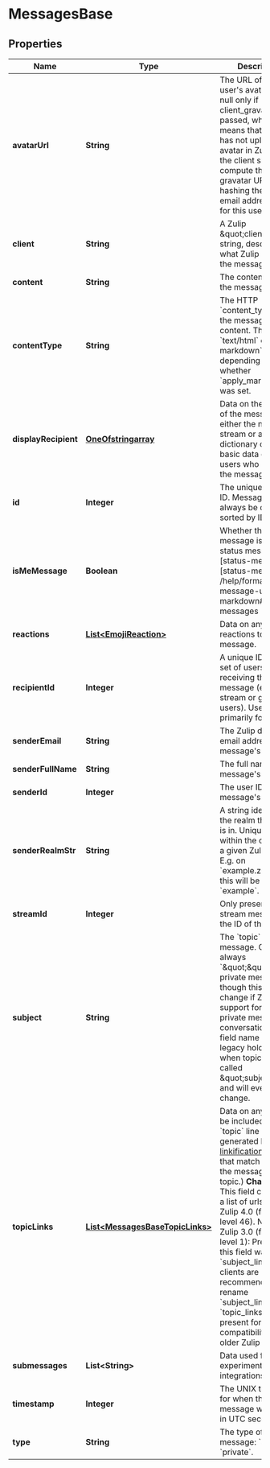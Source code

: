 

# MessagesBase

## Properties

Name | Type | Description | Notes
------------ | ------------- | ------------- | -------------
**avatarUrl** | **String** | The URL of the user&#39;s avatar.  Can be null only if client_gravatar was passed, which means that the user has not uploaded an avatar in Zulip, and the client should compute the gravatar URL by hashing the user&#39;s email address itself for this user.  |  [optional]
**client** | **String** | A Zulip \&quot;client\&quot; string, describing what Zulip client sent the message.  |  [optional]
**content** | **String** | The content/body of the message.  |  [optional]
**contentType** | **String** | The HTTP &#x60;content_type&#x60; for the message content.  This will be &#x60;text/html&#x60; or &#x60;text/x-markdown&#x60;, depending on whether &#x60;apply_markdown&#x60; was set.  |  [optional]
**displayRecipient** | [**OneOfstringarray**](OneOfstringarray.md) | Data on the recipient of the message; either the name of a stream or a dictionary containing basic data on the users who received the message.  |  [optional]
**id** | **Integer** | The unique message ID.  Messages should always be displayed sorted by ID.  |  [optional]
**isMeMessage** | **Boolean** | Whether the message is a [/me status message][status-messages]  [status-messages]: /help/format-your-message-using-markdown#status-messages  |  [optional]
**reactions** | [**List&lt;EmojiReaction&gt;**](EmojiReaction.md) | Data on any reactions to the message.  |  [optional]
**recipientId** | **Integer** | A unique ID for the set of users receiving the message (either a stream or group of users).  Useful primarily for hashing.  |  [optional]
**senderEmail** | **String** | The Zulip display email address of the message&#39;s sender.  |  [optional]
**senderFullName** | **String** | The full name of the message&#39;s sender.  |  [optional]
**senderId** | **Integer** | The user ID of the message&#39;s sender.  |  [optional]
**senderRealmStr** | **String** | A string identifier for the realm the sender is in.  Unique only within the context of a given Zulip server.  E.g. on &#x60;example.zulip.com&#x60;, this will be &#x60;example&#x60;.  |  [optional]
**streamId** | **Integer** | Only present for stream messages; the ID of the stream.  |  [optional]
**subject** | **String** | The &#x60;topic&#x60; of the message.  Currently always &#x60;\&quot;\&quot;&#x60; for private messages, though this could change if Zulip adds support for topics in private message conversations.  The field name is a legacy holdover from when topics were called \&quot;subjects\&quot; and will eventually change.  |  [optional]
**topicLinks** | [**List&lt;MessagesBaseTopicLinks&gt;**](MessagesBaseTopicLinks.md) | Data on any links to be included in the &#x60;topic&#x60; line (these are generated by [custom linkification filters](/help/add-a-custom-linkifier) that match content in the message&#39;s topic.)  **Changes**: This field contained a list of urls before   Zulip 4.0 (feature level 46).  New in Zulip 3.0 (feature level 1): Previously, this field was called &#x60;subject_links&#x60;; clients are recommended to rename &#x60;subject_links&#x60; to &#x60;topic_links&#x60; if present for compatibility with older Zulip servers.  |  [optional]
**submessages** | **List&lt;String&gt;** | Data used for certain experimental Zulip integrations.  |  [optional]
**timestamp** | **Integer** | The UNIX timestamp for when the message was sent, in UTC seconds.  |  [optional]
**type** | **String** | The type of the message: &#x60;stream&#x60; or &#x60;private&#x60;.  |  [optional]





